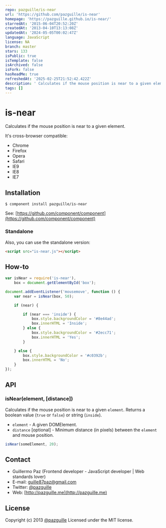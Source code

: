 ```yaml
---
repo: pazguille/is-near
url: 'https://github.com/pazguille/is-near'
homepage: 'https://pazguille.github.io/is-near/'
starredAt: '2015-06-04T20:52:20Z'
createdAt: '2013-04-10T13:13:08Z'
updatedAt: '2024-05-05T00:02:47Z'
language: JavaScript
license: NA
branch: master
stars: 133
isPublic: true
isTemplate: false
isArchived: false
isFork: false
hasReadMe: true
refreshedAt: '2025-02-25T21:52:42.422Z'
description: ' Calculates if the mouse position is near to a given element.'
tags: []
---
```


# is-near

Calculates if the mouse position is near to a given element.

It's cross-browser compatible:
- Chrome
- Firefox
- Opera
- Safari
- IE9
- IE8
- IE7

## Installation

    $ component install pazguille/is-near

See: [https://github.com/component/component](https://github.com/component/component)

### Standalone
Also, you can use the standalone version:
```html
<script src="is-near.js"></script>
```

## How-to

```js
var isNear = require('is-near'),
    box = document.getElementById('box');

document.addEventListener('mousemove', function () {
    var near = isNear(box, 50);

    if (near) {

        if (near === 'inside') {
            box.style.backgroundColor = '#8e44ad';
            box.innerHTML = 'Inside';
        } else {
            box.style.backgroundColor = '#2ecc71';
            box.innerHTML = 'Yes';
        }

    } else {
        box.style.backgroundColor = '#c0392b';
        box.innerHTML = 'No';
    }
});
```

## API

### isNear(element, [distance])
Calculates if the mouse position is near to a given `element`. Returns a boolean value (`true` or `false`) or string (`inside`).
- `element` - A given DOMElement.
- `distance` [optional] - Minimum distance (in pixels) between the `element` and mouse position.

```js
isNear(someElement, 20);
```

## Contact
- Guillermo Paz (Frontend developer - JavaScript developer | Web standards lover)
- E-mail: [guille87paz@gmail.com](mailto:guille87paz@gmail.com)
- Twitter: [@pazguille](http://twitter.com/pazguille)
- Web: [http://pazguille.me](http://pazguille.me)

## License
Copyright (c) 2013 [@pazguille](http://twitter.com/pazguille) Licensed under the MIT license.
